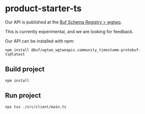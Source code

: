 # product-starter-ts

Our API is published at the [Buf Schema Registry > wgtwo](https://buf.build/wgtwo).

This is currently experimental, and we are looking for feedback.

Our API can be installed with npm:
```shell
npm install @buf/wgtwo_wgtwoapis.community_timostamm-protobuf-ts@latest
```

## Build project
```
npm install
```

## Run project

```shell
npx tsx ./src/client/main.ts
```
